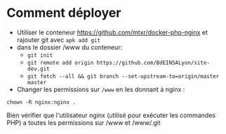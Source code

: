 # Comment déployer
* Utiliser le conteneur https://github.com/mtxr/docker-php-nginx
et rajouter git avec `apk add git`
* dans le dossier /www du conteneur:
  - `git init`
  - `git remote add origin https://github.com/BdEINSALyon/site-dev.git`
  - `git fetch --all && git branch --set-upstream-to=origin/master master`
* Changer les permissions sur `/www` en les donnant à nginx : 
```
chown -R nginx:nginx .
```
Bien vérifier que l'utilisateur nginx (utilisé pour exécuter les commandes PHP) a toutes les permissions sur /www et /www/.git
